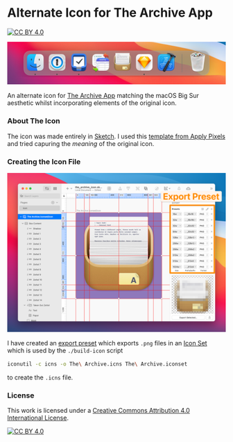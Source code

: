 # Alternate Icon for The Archive App

[![CC BY 4.0][cc-by-shield]][cc-by]

![](dock-preview.png)

An alternate icon for [The Archive App](https://zettelkasten.de/the-archive/) matching the macOS Big Sur aesthetic whilst incorporating elements of the original icon.

### About The Icon

The icon was made entirely in [Sketch](https://www.sketch.com). I used this [template from Apply Pixels](https://applypixels.com/resource/macos11-app-icon-lite) and tried capuring the *meaning* of the original icon.

### Creating the Icon File

![](sketch.png)

I have created an [export preset](https://www.sketch.com/docs/exporting/#how-to-create-and-use-export-presets) which exports `.png` files in an [Icon Set](https://developer.apple.com/library/archive/documentation/Xcode/Reference/xcode_ref-Asset_Catalog_Format/IconSetType.html) which is used by the `./build-icon` script

```bash
iconutil -c icns -o The\ Archive.icns The\ Archive.iconset
```

to create the `.icns` file.

### License

This work is licensed under a [Creative Commons Attribution 4.0 International License][cc-by].

[![CC BY 4.0][cc-by-image]][cc-by]

[cc-by]: http://creativecommons.org/licenses/by/4.0/
[cc-by-image]: https://i.creativecommons.org/l/by/4.0/88x31.png
[cc-by-shield]: https://img.shields.io/badge/License-CC%20BY%204.0-lightgrey.svg
